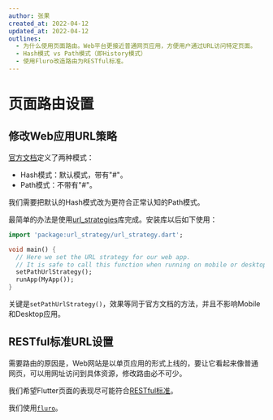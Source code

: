 ```yaml
---
author: 张果
created_at: 2022-04-12
updated_at: 2022-04-12
outlines:
  - 为什么使用页面路由。Web平台更接近普通网页应用，方便用户通过URL访问特定页面。
  - Hash模式 vs Path模式（即History模式）
  - 使用Fluro改造路由为RESTful标准。
---
```


# 页面路由设置

## 修改Web应用URL策略

[官方文档](https://flutter.dev/docs/development/ui/navigation/url-strategies)定义了两种模式：

- Hash模式：默认模式，带有"#"。
- Path模式：不带有"#"。

我们需要把默认的Hash模式改为更符合正常认知的Path模式。

最简单的办法是使用[url_strategies](https://pub.dev/packages/url_strategy)库完成。安装库以后如下使用：

```dart
import 'package:url_strategy/url_strategy.dart';

void main() {
  // Here we set the URL strategy for our web app.
  // It is safe to call this function when running on mobile or desktop as well.
  setPathUrlStrategy();
  runApp(MyApp());
}
```

关键是`setPathUrlStrategy()`，效果等同于官方文档的方法，并且不影响Mobile和Desktop应用。

## RESTful标准URL设置

需要路由的原因是，Web网站是以单页应用的形式上线的，要让它看起来像普通网页，可以用网址访问到具体资源，修改路由必不可少。

我们希望Flutter页面的表现尽可能符合[RESTful标准](https://restfulapi.net)。

我们使用[`fluro`](https://pub.dev/packages/fluro)。

